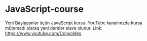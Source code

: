 # JavaScript-course
Yeni Başlayanlar üçün JavaScript kursu. YouTube kanalımzda kursa mütəmadi olaraq yeni dərslər əlavə olunur.  Link: https://www.youtube.com/Consoldes
